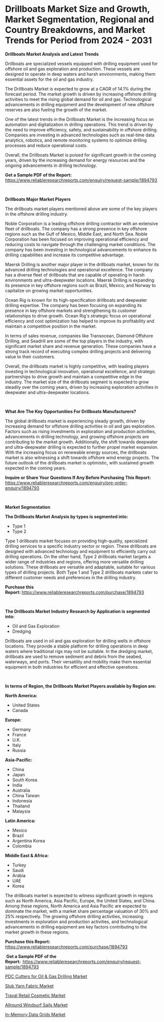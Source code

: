<p><h1>Drillboats Market Size and Growth, Market Segmentation, Regional and Country Breakdowns, and Market Trends for Period from 2024 -  2031</h1></p><p><strong>Drillboats Market Analysis and Latest Trends</strong></p>
<p><p>Drillboats are specialized vessels equipped with drilling equipment used for offshore oil and gas exploration and production. These vessels are designed to operate in deep waters and harsh environments, making them essential assets for the oil and gas industry.</p><p>The Drillboats Market is expected to grow at a CAGR of 14.1% during the forecast period. The market growth is driven by increasing offshore drilling activities to meet the rising global demand for oil and gas. Technological advancements in drilling equipment and the development of new offshore reserves are also fueling the growth of the market.</p><p>One of the latest trends in the Drillboats Market is the increasing focus on automation and digitalization in drilling operations. This trend is driven by the need to improve efficiency, safety, and sustainability in offshore drilling. Companies are investing in advanced technologies such as real-time data analytics, robotics, and remote monitoring systems to optimize drilling processes and reduce operational costs.</p><p>Overall, the Drillboats Market is poised for significant growth in the coming years, driven by the increasing demand for energy resources and the ongoing advancements in drilling technology.</p></p>
<p><strong>Get a Sample PDF of the Report:&nbsp;</strong> <a href="https://www.reliableresearchreports.com/enquiry/request-sample/1894793">https://www.reliableresearchreports.com/enquiry/request-sample/1894793</a></p>
<p>&nbsp;</p>
<p><strong>Drillboats Major Market Players</strong></p>
<p><p>The drillboats market players mentioned above are some of the key players in the offshore drilling industry. </p><p>Noble Corporation is a leading offshore drilling contractor with an extensive fleet of drillboats. The company has a strong presence in key offshore regions such as the Gulf of Mexico, Middle East, and North Sea. Noble Corporation has been focused on improving operational efficiency and reducing costs to navigate through the challenging market conditions. The company has been investing in technological advancements to enhance its drilling capabilities and increase its competitive advantage.</p><p>Maersk Drilling is another major player in the drillboats market, known for its advanced drilling technologies and operational excellence. The company has a diverse fleet of drillboats that are capable of operating in harsh environments and ultra-deepwater locations. Maersk Drilling is expanding its presence in key offshore regions such as Brazil, Mexico, and Norway to capitalize on growing market opportunities.</p><p>Ocean Rig is known for its high-specification drillboats and deepwater drilling expertise. The company has been focusing on expanding its presence in key offshore markets and strengthening its customer relationships to drive growth. Ocean Rig's strategic focus on operational efficiency and cost optimization has helped to improve its profitability and maintain a competitive position in the market.</p><p>In terms of sales revenue, companies like Transocean, Diamond Offshore Drilling, and Seadrill are some of the top players in the industry, with significant market share and revenue generation. These companies have a strong track record of executing complex drilling projects and delivering value to their customers.</p><p>Overall, the drillboats market is highly competitive, with leading players investing in technological innovation, operational excellence, and strategic partnerships to drive growth and maintain a competitive edge in the industry. The market size of the drillboats segment is expected to grow steadily over the coming years, driven by increasing exploration activities in deepwater and ultra-deepwater locations.</p></p>
<p>&nbsp;</p>
<p><strong>What Are The Key Opportunities For Drillboats Manufacturers?</strong></p>
<p><p>The global drillboats market is experiencing steady growth, driven by increasing demand for offshore drilling activities in oil and gas exploration. Factors such as rising investments in exploration and production activities, advancements in drilling technology, and growing offshore projects are contributing to the market growth. Additionally, the shift towards deepwater and ultra-deepwater drilling is expected to further propel market expansion. With the increasing focus on renewable energy sources, the drillboats market is also witnessing a shift towards offshore wind energy projects. The future outlook of the drillboats market is optimistic, with sustained growth expected in the coming years.</p></p>
<p><strong>Inquire or Share Your Questions If Any Before Purchasing This Report:</strong> <a href="https://www.reliableresearchreports.com/enquiry/pre-order-enquiry/1894793">https://www.reliableresearchreports.com/enquiry/pre-order-enquiry/1894793</a></p>
<p>&nbsp;</p>
<p><strong>Market Segmentation</strong></p>
<p><strong>The Drillboats Market Analysis by types is segmented into:</strong></p>
<p><ul><li>Type 1</li><li>Type 2</li></ul></p>
<p><p>Type 1 drillboats market focuses on providing high-quality, specialized drilling services to a specific industry sector or region. These drillboats are designed with advanced technology and equipment to efficiently carry out drilling operations. On the other hand, Type 2 drillboats market targets a wider range of industries and regions, offering more versatile drilling solutions. These drillboats are versatile and adaptable, suitable for various types of drilling projects. Both Type 1 and Type 2 drillboats markets cater to different customer needs and preferences in the drilling industry.</p></p>
<p><strong>Purchase this Report:&nbsp;</strong><a href="https://www.reliableresearchreports.com/purchase/1894793">https://www.reliableresearchreports.com/purchase/1894793</a></p>
<p>&nbsp;</p>
<p><strong>The Drillboats Market Industry Research by Application is segmented into:</strong></p>
<p><ul><li>Oil and Gas Exploration</li><li>Dredging</li></ul></p>
<p><p>Drillboats are used in oil and gas exploration for drilling wells in offshore locations. They provide a stable platform for drilling operations in deep waters where traditional rigs may not be suitable. In the dredging market, drillboats are used to remove sediment and debris from the seabed, waterways, and ports. Their versatility and mobility make them essential equipment in both industries for efficient and effective operations.</p></p>
<p>&nbsp;</p>
<p><strong>In terms of Region, the Drillboats Market Players available by Region are:</strong></p>
<p>
    <p> <strong> North America: </strong>
        <ul>
            <li>United States</li>
            <li>Canada</li>
        </ul>
        </p> 
    <p> <strong> Europe: </strong>
        <ul>
            <li>Germany</li>
            <li>France</li>
            <li>U.K.</li>
            <li>Italy</li>
            <li>Russia</li>
        </ul>
        </p> 
    <p> <strong> Asia-Pacific: </strong>
        <ul>
            <li>China</li>
            <li>Japan</li>
            <li>South Korea</li>
            <li>India</li>
            <li>Australia</li>
            <li>China Taiwan</li>
            <li>Indonesia</li>
            <li>Thailand</li>
            <li>Malaysia</li>
        </ul>
        </p> 
    <p> <strong> Latin America: </strong>
        <ul>
            <li>Mexico</li>
            <li>Brazil</li>
            <li>Argentina Korea</li>
            <li>Colombia</li>
        </ul>
        </p> 
    <p> <strong> Middle East & Africa: </strong>
        <ul>
            <li>Turkey</li>
            <li>Saudi</li>
            <li>Arabia</li>
            <li>UAE</li>
            <li>Korea</li>
        </ul>
    </p>
    </p>
<p><p>The drillboats market is expected to witness significant growth in regions such as North America, Asia Pacific, Europe, the United States, and China. Among these regions, North America and Asia Pacific are expected to dominate the market, with a market share percentage valuation of 30% and 25% respectively. The growing offshore drilling activities, increasing investments in exploration and production activities, and technological advancements in drilling equipment are key factors contributing to the market growth in these regions.</p></p>
<p><strong>Purchase this Report: </strong><a href="https://www.reliableresearchreports.com/purchase/1894793">https://www.reliableresearchreports.com/purchase/1894793</a></p>
<p>&nbsp;<strong>Get a Sample PDF of the Report:&nbsp;&nbsp;</strong><a href="https://www.reliableresearchreports.com/enquiry/request-sample/1894793">https://www.reliableresearchreports.com/enquiry/request-sample/1894793</a></p>
<p><strong></strong></p>
<p><p><a href="https://summer-dogwood-3e9.notion.site/PDC-Cutters-for-Oil-Gas-Drilling-Market-Size-Market-Trends-and-Growth-Outlook-forecasted-for-per-20a5a90e033045ce80c370df24d2cc86">PDC Cutters for Oil & Gas Drilling Market</a></p><p><a href="https://view.publitas.com/reportprime-1/slub-yarn-fabric-market-insights-market-players-and-forecast-till-2031/">Slub Yarn Fabric Market</a></p><p><a href="https://github.com/gamblestampleyjenny50m5sl6/Market-Research-Report-List-1/blob/main/traval-retail-cosmetic-market.md">Traval Retail Cosmetic Market</a></p><p><a href="https://funky-papaya-cf4.notion.site/Allround-Windsurf-Sails-Market-Research-Report-The-Key-To-Successful-Business-Strategy-Forecasted-f-4966764cd94849a38dabe53ae2129db2">Allround Windsurf Sails Market</a></p><p><a href="https://github.com/wwwkeltoum/Market-Research-Report-List-2/blob/main/in-memory-data-grids-market.md">In-Memory Data Grids Market</a></p></p>